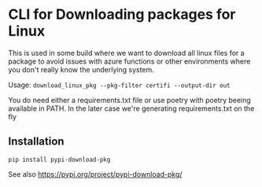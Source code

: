 # CLI for Downloading packages for Linux

This is used in some build where we want to download all linux files for a package to avoid issues with azure functions or other environments where you don't really know the underlying system.

Usage: `download_linux_pkg --pkg-filter certifi --output-dir out`

You do need either a requirements.txt file or use poetry with poetry beeing available in PATH. In the later case we're generating requirements.txt on the fly

## Installation

`pip install pypi-download-pkg` 

See also https://pypi.org/project/pypi-download-pkg/
